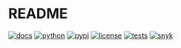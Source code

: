 # README

[![docs](https://img.shields.io/badge/docs-GitHub%20Pages-blue)](https://wingechr.github.io/PROJECT_TEMPLATE/)
[![python](https://img.shields.io/pypi/pyversions/WINGECHR-PACKAGE-TEMPLATE?logo=python&logoColor=white)](https://pypi.org/project/WINGECHR-PACKAGE-TEMPLATE)
[![pypi](https://img.shields.io/pypi/v/WINGECHR-PACKAGE-TEMPLATE.svg)](https://pypi.org/project/WINGECHR-PACKAGE-TEMPLATE)
[![license](https://img.shields.io/github/license/wingechr/PROJECT_TEMPLATE)](https://github.com/wingechr/PROJECT_TEMPLATE/blob/main/LICENSE)
[![tests](https://github.com/wingechr/PROJECT_TEMPLATE/actions/workflows/unittest.yml/badge.svg)](https://github.com/wingechr/PROJECT_TEMPLATE/actions/workflows/test.yml)
[![snyk](https://snyk.io/test/github/wingechr/PROJECT_TEMPLATE/badge.svg)](https://snyk.io/test/github/wingechr/PROJECT_TEMPLATE)
